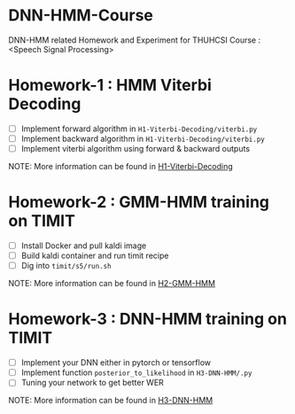 # DNN-HMM-Course
DNN-HMM related Homework and Experiment for THUHCSI Course : \<Speech Signal Processing\>

# Homework-1 : HMM Viterbi Decoding
- [ ] Implement forward algorithm in `H1-Viterbi-Decoding/viterbi.py`
- [ ] Implement backward algorithm in `H1-Viterbi-Decoding/viterbi.py`
- [ ] Implement viterbi algorithm using forward & backward outputs

NOTE: More information can be found in [H1-Viterbi-Decoding](https://github.com/thuhcsi/DNN-HMM-Course/tree/main/H1-Viterbi-Decoding)

# Homework-2 : GMM-HMM training on TIMIT
- [ ] Install Docker and pull kaldi image
- [ ] Build kaldi container and run timit recipe
- [ ] Dig into `timit/s5/run.sh`

NOTE: More information can be found in [H2-GMM-HMM](https://github.com/thuhcsi/DNN-HMM-Course/tree/main/H2-GMM-HMM)

# Homework-3 : DNN-HMM training on TIMIT
- [ ] Implement your DNN either in pytorch or tensorflow
- [ ] Implement function `posterior_to_likelihood` in `H3-DNN-HMM/.py`
- [ ] Tuning your network to get better WER

NOTE: More information can be found in [H3-DNN-HMM](https://github.com/thuhcsi/DNN-HMM-Course/tree/main/H3-DNN-HMM)
